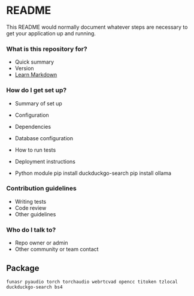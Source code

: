 # README #

This README would normally document whatever steps are necessary to get your application up and running.

### What is this repository for? ###

* Quick summary
* Version
* [Learn Markdown](https://bitbucket.org/tutorials/markdowndemo)

### How do I get set up? ###

* Summary of set up
* Configuration
* Dependencies
* Database configuration
* How to run tests
* Deployment instructions

* Python module
pip install duckduckgo-search
pip install ollama

### Contribution guidelines ###

* Writing tests
* Code review
* Other guidelines

### Who do I talk to? ###

* Repo owner or admin
* Other community or team contact

## Package
```
funasr pyaudio torch torchaudio webrtcvad opencc titoken tzlocal duckduckgo-search bs4
```
